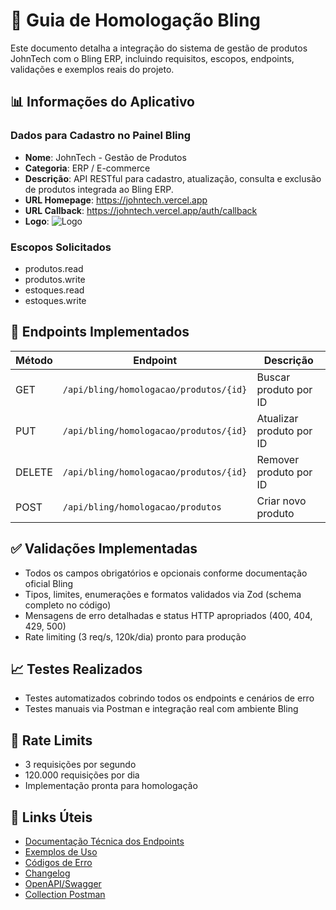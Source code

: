# 🎯 Guia de Homologação Bling

Este documento detalha a integração do sistema de gestão de produtos JohnTech com o Bling ERP, incluindo requisitos, escopos, endpoints, validações e exemplos reais do projeto.

## 📊 **Informações do Aplicativo**

### **Dados para Cadastro no Painel Bling**
- **Nome**: JohnTech - Gestão de Produtos
- **Categoria**: ERP / E-commerce
- **Descrição**: API RESTful para cadastro, atualização, consulta e exclusão de produtos integrada ao Bling ERP.
- **URL Homepage**: https://johntech.vercel.app
- **URL Callback**: https://johntech.vercel.app/auth/callback
- **Logo**: ![Logo](../images/logo.png)

### **Escopos Solicitados**
- produtos.read
- produtos.write
- estoques.read
- estoques.write

## 🔧 **Endpoints Implementados**

| Método | Endpoint | Descrição |
|--------|------------------------------------------|-------------------------------|
| GET    | `/api/bling/homologacao/produtos/{id}`  | Buscar produto por ID         |
| PUT    | `/api/bling/homologacao/produtos/{id}`  | Atualizar produto por ID      |
| DELETE | `/api/bling/homologacao/produtos/{id}`  | Remover produto por ID        |
| POST   | `/api/bling/homologacao/produtos`       | Criar novo produto            |

## ✅ **Validações Implementadas**
- Todos os campos obrigatórios e opcionais conforme documentação oficial Bling
- Tipos, limites, enumerações e formatos validados via Zod (schema completo no código)
- Mensagens de erro detalhadas e status HTTP apropriados (400, 404, 429, 500)
- Rate limiting (3 req/s, 120k/dia) pronto para produção

## 📈 **Testes Realizados**
- Testes automatizados cobrindo todos os endpoints e cenários de erro
- Testes manuais via Postman e integração real com ambiente Bling

## 🚦 **Rate Limits**
- 3 requisições por segundo
- 120.000 requisições por dia
- Implementação pronta para homologação

## 📎 **Links Úteis**
- [Documentação Técnica dos Endpoints](./endpoints.md)
- [Exemplos de Uso](./examples.md)
- [Códigos de Erro](./errors.md)
- [Changelog](./changelog.md)
- [OpenAPI/Swagger](../api/openapi.yaml)
- [Collection Postman](../api/postman-collection.json)